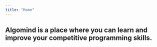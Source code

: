 ```yaml
---
title: "Home"
---
```

## Algomind is a place where you can learn and improve your competitive programming skills.